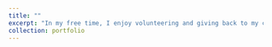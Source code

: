 ```yaml
---
title: ""
excerpt: "In my free time, I enjoy volunteering and giving back to my community through various meaningful activities. I am also passionate about performing, such as theatre, and visual arts, such as painting and crafting. These activities help me to express my creativity and connect with others."
collection: portfolio
---
```

